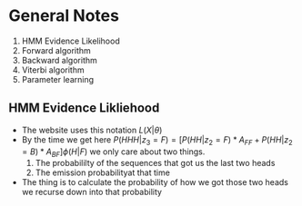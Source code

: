 # General Notes

1. HMM Evidence Likelihood
2. Forward algorithm
3. Backward algorithm
4. Viterbi algorithm
5. Parameter learning

## HMM Evidence Likliehood
* The website uses this notation $L(X \vert \theta)$
* By the time we get here $P(HHH \vert z_{3}=F) = \Big[P(HH \vert z_{2}=F)*A_{FF}+P(HH \vert z_{2}=B)*A_{BF}\Big] \phi(H \vert F)$  we only care about two things.
  1. The probabililty of the sequences that got us the last two heads
  2. The emission probabilityat that time
* The thing is to calculate the probability of how we got those two heads we recurse down into that probability